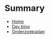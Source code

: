 # Summary

- [Home](./README.md)
- [Dev blog](./mijn-reis-met-kong-hoe-ik-api-beheer-in-kubernetes-optimaliseerde/README.md)
- [Onderzoeksplan](./mijn-reis-met-kong-hoe-ik-api-beheer-in-kubernetes-optimaliseerde/onderzoeksplan.md)
